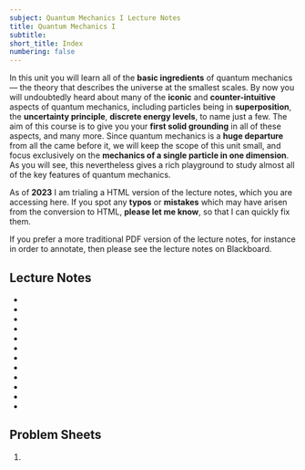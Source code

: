 ```yaml
---
subject: Quantum Mechanics I Lecture Notes
title: Quantum Mechanics I
subtitle:
short_title: Index
numbering: false
---
```


In this unit you will learn all of the **basic ingredients** of quantum mechanics — the theory that describes the universe at the smallest scales. By now you will undoubtedly heard about many of the **iconic** and **counter-intuitive** aspects of quantum mechanics, including particles being in **superposition**, the **uncertainty principle**, **discrete energy levels**, to name just a few. The aim of this course is to give you your **first solid grounding** in all of these aspects, and many more. Since quantum mechanics is a **huge departure** from all the came before it, we will keep the scope of this unit small, and focus exclusively on the **mechanics of a single particle in one dimension**. As you will see, this nevertheless gives a rich playground to study almost all of the key features of quantum mechanics. 

As of **2023** I am trialing a HTML version of the lecture notes, which you are accessing here. If you spot any **typos** or **mistakes** which may have arisen from the conversion to HTML, **please let me know**, so that I can quickly fix them. 

If you prefer a more traditional PDF version of the lecture notes, for instance in order to annotate, then please see the lecture notes on Blackboard.

## Lecture Notes

- [](./01-background.md)
-  [](./02-basics.md)
-  [](./03-sep-TISE.md)
-  [](./04-free-particle.md)
-  [](./05-momentum.md)
-  [](./06-operators.md)
-  [](./07-comm-up.md)
-  [](./08-inf-square-well.md)
-  [](./09-inf-square-well-dyn.md)
-  [](./10-finite-square-well.md)
-  [](./11-harmonic-oscillator.md)
-  [](./12-scattering.md)

## Problem Sheets

1. [](./PS1.md)

